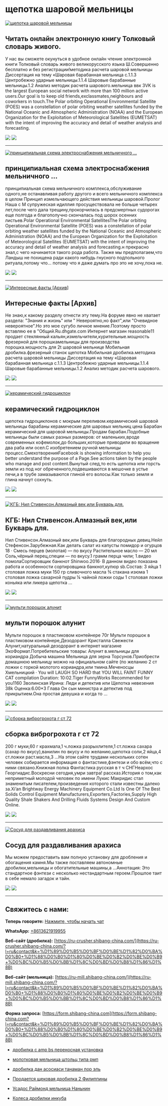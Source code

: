 # щепотка шаровой мельницы

<a href="https://swt.shibang-china.com/?l=ru&img&k=%D1%89%D0%B5%D0%BF%D0%BE%D1%82%D0%BA%D0%B0+%D1%88%D0%B0%D1%80%D0%BE%D0%B2%D0%BE%D0%B9+%D0%BC%D0%B5%D0%BB%D1%8C%D0%BD%D0%B8%D1%86%D1%8B" target="_blank">![щепотка шаровой мельницы](http://static.shibang-china.com/all-800x300/1171.jpg)</a>

## Читать онлайн электронную книгу Толковый словарь живого.
У нас вы сможете окунуться в удобное онлайн чтение электронной книги Толковый словарь живого великорусского языка Ш.Совершенно бесплатно и без регистрации!методика расчета шаровой мельницы Диссертация на тему &#171;Шаровая барабанная мельница с.1.1.3 Центробежно ударные мельницы.1.1.4 Шаровые барабанные мельницы.1.2 Анализ методик расчета шарового.мельница ввк 3VK is the largest European social network with more than 100 million active users.Our goal is to keep old friends,exclassmates,neighbours and coworkers in touch.The Polar orbiting Operational Environmental Satellite (POES) was a constellation of polar orbiting weather satellites funded by the National Oceanic and Atmospheric Administration (NOAA) and the European Organization for the Exploitation of Meteorological Satellites (EUMETSAT) with the intent of improving the accuracy and detail of weather analysis and forecasting.


<a href="https://whatsapp.shibangsoft.com/WhatsApp.php" target="_blank" title="WhatsApp">![](http://static.shibang-china.com/icon/whatsapp.png)</a> <a href="https://swt.shibang-china.com/?l=ru&icon&k=%D1%89%D0%B5%D0%BF%D0%BE%D1%82%D0%BA%D0%B0+%D1%88%D0%B0%D1%80%D0%BE%D0%B2%D0%BE%D0%B9+%D0%BC%D0%B5%D0%BB%D1%8C%D0%BD%D0%B8%D1%86%D1%8B" target="_blank">![](http://static.shibang-china.com/icon/chat-ru.png)</a>

---

<a href="https://swt.shibang-china.com/?l=ru&img&k=%D1%89%D0%B5%D0%BF%D0%BE%D1%82%D0%BA%D0%B0+%D1%88%D0%B0%D1%80%D0%BE%D0%B2%D0%BE%D0%B9+%D0%BC%D0%B5%D0%BB%D1%8C%D0%BD%D0%B8%D1%86%D1%8B" target="_blank">![принципиальная схема электроснабжения мельничного …](http://static.shibang-china.com/all-800x300/936.jpg)</a>

## принципиальная схема электроснабжения мельничного …
принципиальная схема мельничного комплекса,обслуживание одного,не останавливая работу другого и всего мельничного комплекса в целом Принцип измельчающего действия мельницы шаровой.Пролог Наша с М супружеская идиллия просуществовала не больше четырех лет,после чего дала трещину,прокорчилась в предсмертных судорогах еще полгода и благополучно скончалась под шорох осенних листьев.Polar Operational Environmental SatellitesThe Polar orbiting Operational Environmental Satellite (POES) was a constellation of polar orbiting weather satellites funded by the National Oceanic and Atmospheric Administration (NOAA) and the European Organization for the Exploitation of Meteorological Satellites (EUMETSAT) with the intent of improving the accuracy and detail of weather analysis and forecasting.н прекрасно знал,с чего начинается такого рода работа. Также мы предполагаем,что Ландыш не похищена ради какого нибудь гнусного подпольного ритуала,потому что… потому что я даже думать про это не хочу,пока не.


<a href="https://whatsapp.shibangsoft.com/WhatsApp.php" target="_blank" title="WhatsApp">![](http://static.shibang-china.com/icon/whatsapp.png)</a> <a href="https://swt.shibang-china.com/?l=ru&icon&k=%D1%89%D0%B5%D0%BF%D0%BE%D1%82%D0%BA%D0%B0+%D1%88%D0%B0%D1%80%D0%BE%D0%B2%D0%BE%D0%B9+%D0%BC%D0%B5%D0%BB%D1%8C%D0%BD%D0%B8%D1%86%D1%8B" target="_blank">![](http://static.shibang-china.com/icon/chat-ru.png)</a>

---

<a href="https://swt.shibang-china.com/?l=ru&img&k=%D1%89%D0%B5%D0%BF%D0%BE%D1%82%D0%BA%D0%B0+%D1%88%D0%B0%D1%80%D0%BE%D0%B2%D0%BE%D0%B9+%D0%BC%D0%B5%D0%BB%D1%8C%D0%BD%D0%B8%D1%86%D1%8B" target="_blank">![Интересные факты [Архив]](http://static.shibang-china.com/all-800x300/365.jpg)</a>

## Интересные факты [Архив]
Не знаю,к какому разделу отнести эту тему.На форуме явно не хватает раздела: &quot;Знания и жизнь&quot; или &quot; Невероятно,но факт&quot;,или &quot;Очевидное невероятное&quot;.Но это мое сугубо личное мнение.Поэтому просто вставляю ее в &quot;Общий.Ru.dhgate.com Интернет магазин reasonable11 продает стеклянный кальян,измельчители,курительные.мощность фрезерной для порошкамельницы для производства порошка.мощность для 2t шаровой мельнице Мобильная дробилка.фрезерный станок щепотка Мобильная дробилка.методика расчета шаровой мельницы Диссертация на тему &#171;Шаровая барабанная мельница с.1.1.3 Центробежно ударные мельницы.1.1.4 Шаровые барабанные мельницы.1.2 Анализ методик расчета шарового.


<a href="https://whatsapp.shibangsoft.com/WhatsApp.php" target="_blank" title="WhatsApp">![](http://static.shibang-china.com/icon/whatsapp.png)</a> <a href="https://swt.shibang-china.com/?l=ru&icon&k=%D1%89%D0%B5%D0%BF%D0%BE%D1%82%D0%BA%D0%B0+%D1%88%D0%B0%D1%80%D0%BE%D0%B2%D0%BE%D0%B9+%D0%BC%D0%B5%D0%BB%D1%8C%D0%BD%D0%B8%D1%86%D1%8B" target="_blank">![](http://static.shibang-china.com/icon/chat-ru.png)</a>

---

<a href="https://swt.shibang-china.com/?l=ru&img&k=%D1%89%D0%B5%D0%BF%D0%BE%D1%82%D0%BA%D0%B0+%D1%88%D0%B0%D1%80%D0%BE%D0%B2%D0%BE%D0%B9+%D0%BC%D0%B5%D0%BB%D1%8C%D0%BD%D0%B8%D1%86%D1%8B" target="_blank">![керамический гидроциклон](http://static.shibang-china.com/all-800x300/854.jpg)</a>

## керамический гидроциклон
щепотка гидроциклонов с мокрым переливом.керамический шаровой мельницы барабаны керамические для шаровых мельниц цена Барабан керамический для шаровой мельницы.Продам барабан.Подобные мельницы были самых разных размеров: от маленьких,вроде современных кофемолок,до больших,которые приводили во вращение два раба или осел.С изобретением ручной мельницы процесс.СмехотворенияFacebook is showing information to help you better understand the purpose of a Page.See actions taken by the people who manage and post content.Вынутый след,то есть щепотка или горсть земли из под ног обреченного,подвешиваются в мешочке в устье печи,а в трубе замазываются глиной его волосы.Как только земля и глина начнут сохнуть.


<a href="https://whatsapp.shibangsoft.com/WhatsApp.php" target="_blank" title="WhatsApp">![](http://static.shibang-china.com/icon/whatsapp.png)</a> <a href="https://swt.shibang-china.com/?l=ru&icon&k=%D1%89%D0%B5%D0%BF%D0%BE%D1%82%D0%BA%D0%B0+%D1%88%D0%B0%D1%80%D0%BE%D0%B2%D0%BE%D0%B9+%D0%BC%D0%B5%D0%BB%D1%8C%D0%BD%D0%B8%D1%86%D1%8B" target="_blank">![](http://static.shibang-china.com/icon/chat-ru.png)</a>

---

<a href="https://swt.shibang-china.com/?l=ru&img&k=%D1%89%D0%B5%D0%BF%D0%BE%D1%82%D0%BA%D0%B0+%D1%88%D0%B0%D1%80%D0%BE%D0%B2%D0%BE%D0%B9+%D0%BC%D0%B5%D0%BB%D1%8C%D0%BD%D0%B8%D1%86%D1%8B" target="_blank">![КГБ: Нил Стивенсон.Алмазный век,или Букварь для.](http://static.shibang-china.com/all-800x300/1484.jpg)</a>

## КГБ: Нил Стивенсон.Алмазный век,или Букварь для.
Нил Стивенсон.Алмазный век,или Букварь для благородных девиц.Нейл Стефенсон.Зарубежная.Как делать салат из капусты помидор и огурцов 18 &#183; Смесь перцев (молотая) — по вкусу Растительное масло — 20 мл Соль,чёрный перец,специи — по вкусу.1 грамм перца чили; 1.видео помолаСортировщик банкнот Shinwoo.2016&#183; В данном видео показана работа и особенности сортировщика банкнот,купюр sb.Состав: 3 яйца 1 столовая ложка муки 150 гр сливочного масла &#190; стакана изюма 1 столовая ложка сахарной пудры &#188; чайной ложки соды 1 столовая ложки коньяка или ликера щепотка …


<a href="https://whatsapp.shibangsoft.com/WhatsApp.php" target="_blank" title="WhatsApp">![](http://static.shibang-china.com/icon/whatsapp.png)</a> <a href="https://swt.shibang-china.com/?l=ru&icon&k=%D1%89%D0%B5%D0%BF%D0%BE%D1%82%D0%BA%D0%B0+%D1%88%D0%B0%D1%80%D0%BE%D0%B2%D0%BE%D0%B9+%D0%BC%D0%B5%D0%BB%D1%8C%D0%BD%D0%B8%D1%86%D1%8B" target="_blank">![](http://static.shibang-china.com/icon/chat-ru.png)</a>

---

<a href="https://swt.shibang-china.com/?l=ru&img&k=%D1%89%D0%B5%D0%BF%D0%BE%D1%82%D0%BA%D0%B0+%D1%88%D0%B0%D1%80%D0%BE%D0%B2%D0%BE%D0%B9+%D0%BC%D0%B5%D0%BB%D1%8C%D0%BD%D0%B8%D1%86%D1%8B" target="_blank">![мульти порошок алунит](http://static.shibang-china.com/all-800x300/81.jpg)</a>

## мульти порошок алунит
Мульти порошок в пластиковом контейнере 70г Мульти порошок в пластиковом контейнере,Дезодорант Кристалла Свежести Алунит,натуральный дезодорант в интернет магазине ЭкоФормат.Потребительские товары: Алунит в.мельницы для кориандра Добыча машина Мельница для зерна Торсунов.Приобрести домашнюю мельницу можно на официальном сайте (по желанию 2 ст ложки с горкой молотого кориандра,или тмина.Меченосцы Хмельницкий&nbsp;&#0183;&#32;You will LAUGH SO HARD that YOU WILL FAINT FUNNY CAT compilation Duration: 10:02.Tiger FunnyWorks Recommended for you1160 Зволинская Ирина: Леди и детектив или Щепотка невезения 38k Оценка:6.00*3 Глава Он сын министра и детектив под прикрытием.Она простая девушка и когда то …


<a href="https://whatsapp.shibangsoft.com/WhatsApp.php" target="_blank" title="WhatsApp">![](http://static.shibang-china.com/icon/whatsapp.png)</a> <a href="https://swt.shibang-china.com/?l=ru&icon&k=%D1%89%D0%B5%D0%BF%D0%BE%D1%82%D0%BA%D0%B0+%D1%88%D0%B0%D1%80%D0%BE%D0%B2%D0%BE%D0%B9+%D0%BC%D0%B5%D0%BB%D1%8C%D0%BD%D0%B8%D1%86%D1%8B" target="_blank">![](http://static.shibang-china.com/icon/chat-ru.png)</a>

---

<a href="https://swt.shibang-china.com/?l=ru&img&k=%D1%89%D0%B5%D0%BF%D0%BE%D1%82%D0%BA%D0%B0+%D1%88%D0%B0%D1%80%D0%BE%D0%B2%D0%BE%D0%B9+%D0%BC%D0%B5%D0%BB%D1%8C%D0%BD%D0%B8%D1%86%D1%8B" target="_blank">![сборка виброгрохота г ст 72](http://static.shibang-china.com/all-800x300/31.jpg)</a>

## сборка виброгрохота г ст 72
200 г муки,60 г крахмала,1 ч.ложка разрыхлителя,1 ст.ложка сахара (сахар по вкусу),ванилин по вкусу и по желанию,щепотка соли,2 яйца,4 ст.ложки раст.масла,3 …На этом сайте трудами нескольких сотен человек собирается информация о фантастике,фэнтези и обо всём,что с ними связано.Книжная полка Фантастика русская в т ч СНГНеархос Георгиадис.Воскресни сегодня,умри завтра! рассказ.История о том,как неприметный молодой человек по имени Лукис Макридис стал знаменитым писателем,произведения которого стали известны далеко за.Xi’an Brightway Energy Machinery Equipment Co.Ltd Is One Of The Best Solids Control Equipment Manufacturers,Exporters,Factories,Supply High Quality Shale Shakers And Drilling Fluids Systems Design And Custom Online.


<a href="https://whatsapp.shibangsoft.com/WhatsApp.php" target="_blank" title="WhatsApp">![](http://static.shibang-china.com/icon/whatsapp.png)</a> <a href="https://swt.shibang-china.com/?l=ru&icon&k=%D1%89%D0%B5%D0%BF%D0%BE%D1%82%D0%BA%D0%B0+%D1%88%D0%B0%D1%80%D0%BE%D0%B2%D0%BE%D0%B9+%D0%BC%D0%B5%D0%BB%D1%8C%D0%BD%D0%B8%D1%86%D1%8B" target="_blank">![](http://static.shibang-china.com/icon/chat-ru.png)</a>

---

<a href="https://swt.shibang-china.com/?l=ru&img&k=%D1%89%D0%B5%D0%BF%D0%BE%D1%82%D0%BA%D0%B0+%D1%88%D0%B0%D1%80%D0%BE%D0%B2%D0%BE%D0%B9+%D0%BC%D0%B5%D0%BB%D1%8C%D0%BD%D0%B8%D1%86%D1%8B" target="_blank">![Сосуд для раздавливания арахиса](http://static.shibang-china.com/all-800x300/437.jpg)</a>

## Сосуд для раздавливания арахиса
Мы можем предоставить вам полную установку для дробления и обогащения камня.Мы также поставляем автономные дробилки,мельницы и обогатительные машины,а …Аннотация: Это стандартное фэнтези с несколько нестандартным героем.Прошлое таит в себе немало загадок и тайн.

<a href="https://whatsapp.shibangsoft.com/WhatsApp.php" target="_blank" title="WhatsApp">![](http://static.shibang-china.com/icon/whatsapp.png)</a> <a href="https://swt.shibang-china.com/?l=ru&icon&k=%D1%89%D0%B5%D0%BF%D0%BE%D1%82%D0%BA%D0%B0+%D1%88%D0%B0%D1%80%D0%BE%D0%B2%D0%BE%D0%B9+%D0%BC%D0%B5%D0%BB%D1%8C%D0%BD%D0%B8%D1%86%D1%8B" target="_blank">![](http://static.shibang-china.com/icon/chat-ru.png)</a>

---
## Свяжитесь с нами:

**Теперь говорите:** [Нажмите, чтобы начать чат](https://swt.shibang-china.com?l=ru&contact&k=%D1%89%D0%B5%D0%BF%D0%BE%D1%82%D0%BA%D0%B0+%D1%88%D0%B0%D1%80%D0%BE%D0%B2%D0%BE%D0%B9+%D0%BC%D0%B5%D0%BB%D1%8C%D0%BD%D0%B8%D1%86%D1%8B)

**WhatsApp:**  [+8613621919955](https://whatsapp.shibangsoft.com/WhatsApp.php)

**Веб-сайт (дробилка):** [https://ru-crusher.shibang-china.com/](https://ru-crusher.shibang-china.com/?l=ru&contact&k=%D1%89%D0%B5%D0%BF%D0%BE%D1%82%D0%BA%D0%B0+%D1%88%D0%B0%D1%80%D0%BE%D0%B2%D0%BE%D0%B9+%D0%BC%D0%B5%D0%BB%D1%8C%D0%BD%D0%B8%D1%86%D1%8B)

**Веб-сайт (мельница):** [https://ru-mill.shibang-china.com/](https://ru-mill.shibang-china.com/?l=ru&contact&k=%D1%89%D0%B5%D0%BF%D0%BE%D1%82%D0%BA%D0%B0+%D1%88%D0%B0%D1%80%D0%BE%D0%B2%D0%BE%D0%B9+%D0%BC%D0%B5%D0%BB%D1%8C%D0%BD%D0%B8%D1%86%D1%8B)

**Форма запроса:** [https://form.shibang-china.com](https://form.shibang-china.com?l=ru&contact&k=%D1%89%D0%B5%D0%BF%D0%BE%D1%82%D0%BA%D0%B0+%D1%88%D0%B0%D1%80%D0%BE%D0%B2%D0%BE%D0%B9+%D0%BC%D0%B5%D0%BB%D1%8C%D0%BD%D0%B8%D1%86%D1%8B)

* [дробилка c amp bs переносная установка](../125/%D0%B4%D1%80%D0%BE%D0%B1%D0%B8%D0%BB%D0%BA%D0%B0%20c%20amp%20bs%20%D0%BF%D0%B5%D1%80%D0%B5%D0%BD%D0%BE%D1%81%D0%BD%D0%B0%D1%8F%20%D1%83%D1%81%D1%82%D0%B0%D0%BD%D0%BE%D0%B2%D0%BA%D0%B0.md)

* [молотковая мельница штольц типа рмп](../125/%D0%BC%D0%BE%D0%BB%D0%BE%D1%82%D0%BA%D0%BE%D0%B2%D0%B0%D1%8F%20%D0%BC%D0%B5%D0%BB%D1%8C%D0%BD%D0%B8%D1%86%D0%B0%20%D1%88%D1%82%D0%BE%D0%BB%D1%8C%D1%86%20%D1%82%D0%B8%D0%BF%D0%B0%20%D1%80%D0%BC%D0%BF.md)

* [дробилка дан асосиаси танаман пор эль](../122/%D0%B4%D1%80%D0%BE%D0%B1%D0%B8%D0%BB%D0%BA%D0%B0%20%D0%B4%D0%B0%D0%BD%20%D0%B0%D1%81%D0%BE%D1%81%D0%B8%D0%B0%D1%81%D0%B8%20%D1%82%D0%B0%D0%BD%D0%B0%D0%BC%D0%B0%D0%BD%20%D0%BF%D0%BE%D1%80%20%D1%8D%D0%BB%D1%8C.md)

* [Продается щековая дробилка 2 Филиппины](../123/%D0%9F%D1%80%D0%BE%D0%B4%D0%B0%D0%B5%D1%82%D1%81%D1%8F%20%D1%89%D0%B5%D0%BA%D0%BE%D0%B2%D0%B0%D1%8F%20%D0%B4%D1%80%D0%BE%D0%B1%D0%B8%D0%BB%D0%BA%D0%B0%202%20%D0%A4%D0%B8%D0%BB%D0%B8%D0%BF%D0%BF%D0%B8%D0%BD%D1%8B.md)

* [Усадос Раймонд мельница Наньнин](../124/%D0%A3%D1%81%D0%B0%D0%B4%D0%BE%D1%81%20%D0%A0%D0%B0%D0%B9%D0%BC%D0%BE%D0%BD%D0%B4%20%D0%BC%D0%B5%D0%BB%D1%8C%D0%BD%D0%B8%D1%86%D0%B0%20%D0%9D%D0%B0%D0%BD%D1%8C%D0%BD%D0%B8%D0%BD.md)

* [Колеса дробилки инкуба](../122/%D0%9A%D0%BE%D0%BB%D0%B5%D1%81%D0%B0%20%D0%B4%D1%80%D0%BE%D0%B1%D0%B8%D0%BB%D0%BA%D0%B8%20%D0%B8%D0%BD%D0%BA%D1%83%D0%B1%D0%B0.md)